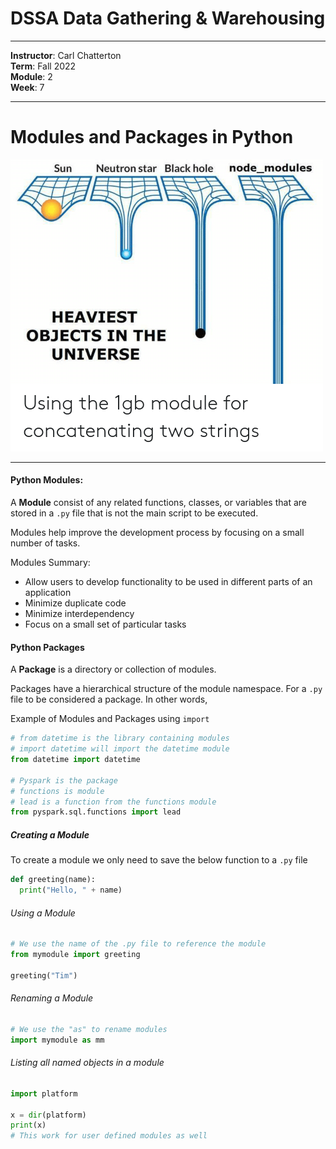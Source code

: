 # DSSA Data Gathering & Warehousing
---

**Instructor**: Carl Chatterton <br>
**Term**: Fall 2022 <br>
**Module**: 2 <br>
**Week**: 7

---
# Modules and Packages in Python

![img](/assets/img/module.png)

---

#### Python Modules:
A __Module__ consist of any related functions, classes, or variables that are stored in a `.py` file that is not the main script to be executed. 

Modules help improve the development process by focusing on a small number of tasks.

Modules Summary:
- Allow users to develop functionality to be used in different parts of an application
- Minimize duplicate code
- Minimize interdependency
- Focus on a small set of particular tasks

#### Python Packages
A __Package__ is a directory or collection of modules. 

Packages have a hierarchical structure of the module namespace. For a `.py` file to be considered a package. In other words, 


Example of Modules and Packages using `import`
```python
# from datetime is the library containing modules
# import datetime will import the datetime module
from datetime import datetime

# Pyspark is the package
# functions is module
# lead is a function from the functions module
from pyspark.sql.functions import lead
```

##### Creating a Module

To create a module we only need to save the below function to a `.py` file
```python
def greeting(name):
  print("Hello, " + name)
```

###### Using a Module
```python
# We use the name of the .py file to reference the module
from mymodule import greeting

greeting("Tim")
```

###### Renaming a Module
```python
# We use the "as" to rename modules
import mymodule as mm
```

###### Listing all named objects in a module
```python
import platform

x = dir(platform)
print(x)
# This work for user defined modules as well
```
